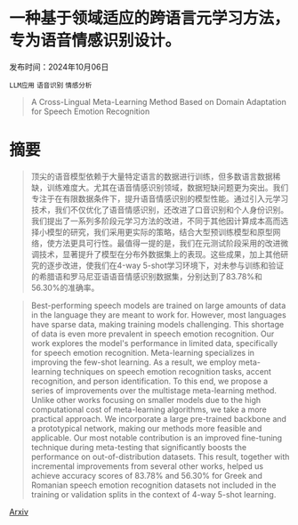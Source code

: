 # 一种基于领域适应的跨语言元学习方法，专为语音情感识别设计。

发布时间：2024年10月06日

`LLM应用` `语音识别` `情感分析`

> A Cross-Lingual Meta-Learning Method Based on Domain Adaptation for Speech Emotion Recognition

# 摘要

> 顶尖的语音模型依赖于大量特定语言的数据进行训练，但多数语言数据稀缺，训练难度大。尤其在语音情感识别领域，数据短缺问题更为突出。我们专注于在有限数据条件下，提升语音情感识别的模型性能。通过引入元学习技术，我们不仅优化了语音情感识别，还改进了口音识别和个人身份识别。我们提出了一系列多阶段元学习方法的改进，不同于其他因计算成本高而选择小模型的研究，我们采用更实际的策略，结合大型预训练模型和原型网络，使方法更具可行性。最值得一提的是，我们在元测试阶段采用的改进微调技术，显著提升了模型在分布外数据集上的表现。这些成果，加上其他研究的逐步改进，使我们在4-way 5-shot学习环境下，对未参与训练和验证的希腊语和罗马尼亚语语音情感识别数据集，分别达到了83.78%和56.30%的准确率。

> Best-performing speech models are trained on large amounts of data in the language they are meant to work for. However, most languages have sparse data, making training models challenging. This shortage of data is even more prevalent in speech emotion recognition. Our work explores the model's performance in limited data, specifically for speech emotion recognition. Meta-learning specializes in improving the few-shot learning. As a result, we employ meta-learning techniques on speech emotion recognition tasks, accent recognition, and person identification. To this end, we propose a series of improvements over the multistage meta-learning method. Unlike other works focusing on smaller models due to the high computational cost of meta-learning algorithms, we take a more practical approach. We incorporate a large pre-trained backbone and a prototypical network, making our methods more feasible and applicable. Our most notable contribution is an improved fine-tuning technique during meta-testing that significantly boosts the performance on out-of-distribution datasets. This result, together with incremental improvements from several other works, helped us achieve accuracy scores of 83.78% and 56.30% for Greek and Romanian speech emotion recognition datasets not included in the training or validation splits in the context of 4-way 5-shot learning.

[Arxiv](https://arxiv.org/abs/2410.04633)